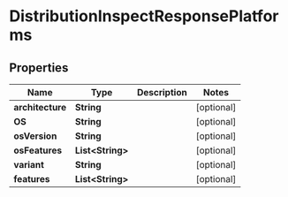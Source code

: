 
# DistributionInspectResponsePlatforms

## Properties
Name | Type | Description | Notes
------------ | ------------- | ------------- | -------------
**architecture** | **String** |  |  [optional]
**OS** | **String** |  |  [optional]
**osVersion** | **String** |  |  [optional]
**osFeatures** | **List&lt;String&gt;** |  |  [optional]
**variant** | **String** |  |  [optional]
**features** | **List&lt;String&gt;** |  |  [optional]



